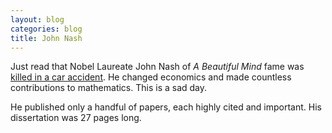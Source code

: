 ```yaml
---
layout: blog
categories: blog
title: John Nash
---
```

Just read that Nobel Laureate John Nash of *A Beautiful Mind* fame was [killed in a car accident](http://www.nytimes.com/2015/05/25/science/john-f-nash-jr-mathematician-whose-life-story-inspired-a-beautiful-mind-dies-at-86.html?module=Notification&version=BreakingNews&region=FixedTop&action=Click&contentCollection=BreakingNews&contentID=34886947&pgtype=Homepage). He changed economics and made countless contributions to mathematics. This is a sad day.

He published only a handful of papers, each highly cited and important.  His dissertation was 27 pages long.

